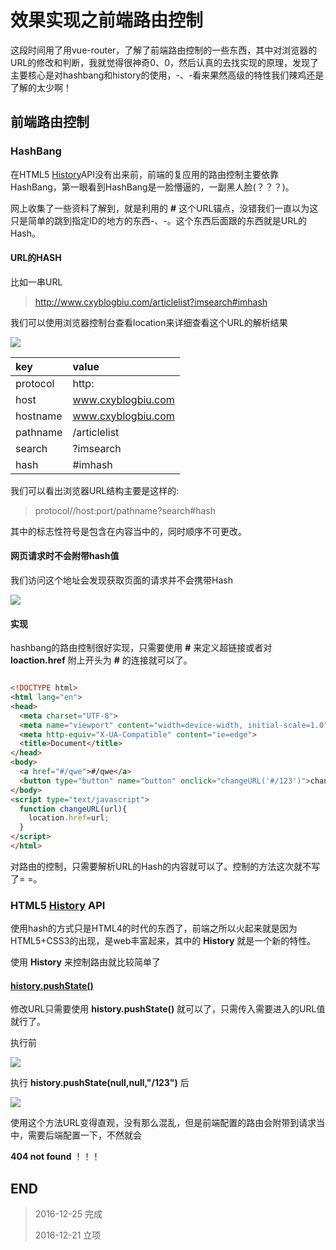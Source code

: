 # 效果实现之前端路由控制

这段时间用了用vue-router，了解了前端路由控制的一些东西，其中对浏览器的URL的修改和判断，我就觉得很神奇0、0，然后认真的去找实现的原理，发现了主要核心是对hashbang和history的使用，-、-看来果然高级的特性我们辣鸡还是了解的太少啊！

## 前端路由控制

### HashBang

在HTML5 [History](https://developer.mozilla.org/zh-CN/docs/Web/API/History)API没有出来前，前端的复应用的路由控制主要依靠HashBang，第一眼看到HashBang是一脸懵逼的，一副黑人脸(？？？)。

网上收集了一些资料了解到，就是利用的 **#** 这个URL锚点，没错我们一直以为这只是简单的跳到指定ID的地方的东西-、-。这个东西后面跟的东西就是URL的Hash。

#### URL的HASH

比如一串URL

> http://www.cxyblogbiu.com/articlelist?imsearch#imhash

我们可以使用浏览器控制台查看location来详细查看这个URL的解析结果

![](http://o7yupdhjc.bkt.clouddn.com/16-12-25/51467409-file_1482664079254_1d12.png)

|key      |value|
|:--      |:--|
|protocol |http:|
|host     |www.cxyblogbiu.com|
|hostname |www.cxyblogbiu.com|
|pathname |/articlelist|
|search   |?imsearch|
|hash     |#imhash|

我们可以看出浏览器URL结构主要是这样的:

> protocol//host:port/pathname?search#hash

其中的标志性符号是包含在内容当中的，同时顺序不可更改。

#### 网页请求时不会附带hash值

我们访问这个地址会发现获取页面的请求并不会携带Hash

![](http://o7yupdhjc.bkt.clouddn.com/16-12-25/540757-file_1482664355285_74fe.png)

#### 实现

hashbang的路由控制很好实现，只需要使用 **#** 来定义超链接或者对 **loaction.href** 附上开头为 **#** 的连接就可以了。

``` html

<!DOCTYPE html>
<html lang="en">
<head>
  <meta charset="UTF-8">
  <meta name="viewport" content="width=device-width, initial-scale=1.0">
  <meta http-equiv="X-UA-Compatible" content="ie=edge">
  <title>Document</title>
</head>
<body>
  <a href="#/qwe">#/qwe</a>
  <button type="button" name="button" onclick="changeURL('#/123')">changeURL('#/123')</button>
</body>
<script type="text/javascript">
  function changeURL(url){
    location.href=url;
  }
</script>
</html>

```

对路由的控制，只需要解析URL的Hash的内容就可以了。控制的方法这次就不写了= =。

### HTML5 [History](https://developer.mozilla.org/zh-CN/docs/Web/API/History) API

使用hash的方式只是HTML4的时代的东西了，前端之所以火起来就是因为HTML5+CSS3的出现，是web丰富起来，其中的 **History** 就是一个新的特性。

使用 **History** 来控制路由就比较简单了

#### [history.pushState()](https://developer.mozilla.org/zh-CN/docs/Web/API/History/pushState/)

修改URL只需要使用 **history.pushState()** 就可以了，只需传入需要进入的URL值就行了。

执行前

![](http://o7yupdhjc.bkt.clouddn.com/16-12-25/38133308-file_1482667509807_cc7a.png)

执行 **history.pushState(null,null,"/123")** 后

![](http://o7yupdhjc.bkt.clouddn.com/16-12-25/22769229-file_1482667675110_b3f.png)

使用这个方法URL变得直观，没有那么混乱，但是前端配置的路由会附带到请求当中，需要后端配置一下，不然就会

**404 not found** ！！！

## END

> 2016-12-25 完成
>
> 2016-12-21 立项
